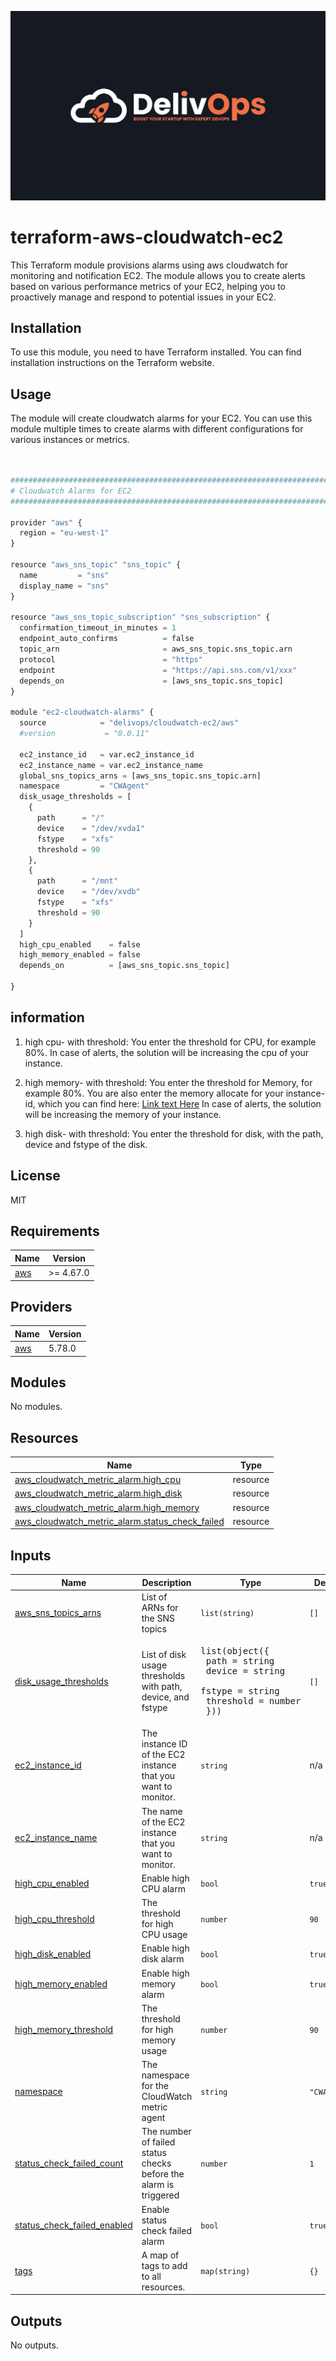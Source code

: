 ![image info](logo.jpeg)

# terraform-aws-cloudwatch-ec2

This Terraform module provisions alarms using aws cloudwatch for monitoring and notification EC2. The module allows you to create alerts based on various performance metrics of your EC2, helping you to proactively manage and respond to potential issues in your EC2.

## Installation

To use this module, you need to have Terraform installed. You can find installation instructions on the Terraform website.

## Usage

The module will create cloudwatch alarms for your EC2. You can use this module multiple times to create alarms with different configurations for various instances or metrics.

```python


################################################################################
# Cloudwatch Alarms for EC2
################################################################################

provider "aws" {
  region = "eu-west-1"
}

resource "aws_sns_topic" "sns_topic" {
  name         = "sns"
  display_name = "sns"
}

resource "aws_sns_topic_subscription" "sns_subscription" {
  confirmation_timeout_in_minutes = 1
  endpoint_auto_confirms          = false
  topic_arn                       = aws_sns_topic.sns_topic.arn
  protocol                        = "https"
  endpoint                        = "https://api.sns.com/v1/xxx"
  depends_on                      = [aws_sns_topic.sns_topic]
}

module "ec2-cloudwatch-alarms" {
  source            = "delivops/cloudwatch-ec2/aws"
  #version           = "0.0.11"

  ec2_instance_id   = var.ec2_instance_id
  ec2_instance_name = var.ec2_instance_name
  global_sns_topics_arns = [aws_sns_topic.sns_topic.arn]
  namespace         = "CWAgent"
  disk_usage_thresholds = [
    {
      path      = "/"
      device    = "/dev/xvda1"
      fstype    = "xfs"
      threshold = 90
    },
    {
      path      = "/mnt"
      device    = "/dev/xvdb"
      fstype    = "xfs"
      threshold = 90
    }
  ]
  high_cpu_enabled    = false
  high_memory_enabled = false
  depends_on          = [aws_sns_topic.sns_topic]

}

```

## information

1. high cpu- with threshold:
   You enter the threshold for CPU, for example 80%. In case of alerts, the solution will be increasing the cpu of your instance.

2. high memory- with threshold:
   You enter the threshold for Memory, for example 80%. You are also enter the memory allocate for your instance-id, which you can find here: [Link text Here](https://sysadminxpert.com/aws-rds-max-connections-limit/#google_vignette)
   In case of alerts, the solution will be increasing the memory of your instance.
3. high disk- with threshold:
   You enter the threshold for disk, with the path, device and fstype of the disk.

## License

MIT

<!-- BEGIN_TF_DOCS -->

## Requirements

| Name                                                   | Version   |
| ------------------------------------------------------ | --------- |
| <a name="requirement_aws"></a> [aws](#requirement_aws) | >= 4.67.0 |

## Providers

| Name                                             | Version |
| ------------------------------------------------ | ------- |
| <a name="provider_aws"></a> [aws](#provider_aws) | 5.78.0  |

## Modules

No modules.

## Resources

| Name                                                                                                                                                   | Type     |
| ------------------------------------------------------------------------------------------------------------------------------------------------------ | -------- |
| [aws_cloudwatch_metric_alarm.high_cpu](https://registry.terraform.io/providers/hashicorp/aws/latest/docs/resources/cloudwatch_metric_alarm)            | resource |
| [aws_cloudwatch_metric_alarm.high_disk](https://registry.terraform.io/providers/hashicorp/aws/latest/docs/resources/cloudwatch_metric_alarm)           | resource |
| [aws_cloudwatch_metric_alarm.high_memory](https://registry.terraform.io/providers/hashicorp/aws/latest/docs/resources/cloudwatch_metric_alarm)         | resource |
| [aws_cloudwatch_metric_alarm.status_check_failed](https://registry.terraform.io/providers/hashicorp/aws/latest/docs/resources/cloudwatch_metric_alarm) | resource |

## Inputs

| Name                                                                                                               | Description                                                      | Type                                                                                                                   | Default     | Required |
| ------------------------------------------------------------------------------------------------------------------ | ---------------------------------------------------------------- | ---------------------------------------------------------------------------------------------------------------------- | ----------- | :------: |
| <a name="input_aws_sns_topics_arns"></a> [aws_sns_topics_arns](#input_aws_sns_topics_arns)                         | List of ARNs for the SNS topics                                  | `list(string)`                                                                                                         | `[]`        |    no    |
| <a name="input_disk_usage_thresholds"></a> [disk_usage_thresholds](#input_disk_usage_thresholds)                   | List of disk usage thresholds with path, device, and fstype      | <pre>list(object({<br/> path = string<br/> device = string<br/> fstype = string<br/> threshold = number<br/> }))</pre> | `[]`        |    no    |
| <a name="input_ec2_instance_id"></a> [ec2_instance_id](#input_ec2_instance_id)                                     | The instance ID of the EC2 instance that you want to monitor.    | `string`                                                                                                               | n/a         |   yes    |
| <a name="input_ec2_instance_name"></a> [ec2_instance_name](#input_ec2_instance_name)                               | The name of the EC2 instance that you want to monitor.           | `string`                                                                                                               | n/a         |   yes    |
| <a name="input_high_cpu_enabled"></a> [high_cpu_enabled](#input_high_cpu_enabled)                                  | Enable high CPU alarm                                            | `bool`                                                                                                                 | `true`      |    no    |
| <a name="input_high_cpu_threshold"></a> [high_cpu_threshold](#input_high_cpu_threshold)                            | The threshold for high CPU usage                                 | `number`                                                                                                               | `90`        |    no    |
| <a name="input_high_disk_enabled"></a> [high_disk_enabled](#input_high_disk_enabled)                               | Enable high disk alarm                                           | `bool`                                                                                                                 | `true`      |    no    |
| <a name="input_high_memory_enabled"></a> [high_memory_enabled](#input_high_memory_enabled)                         | Enable high memory alarm                                         | `bool`                                                                                                                 | `true`      |    no    |
| <a name="input_high_memory_threshold"></a> [high_memory_threshold](#input_high_memory_threshold)                   | The threshold for high memory usage                              | `number`                                                                                                               | `90`        |    no    |
| <a name="input_namespace"></a> [namespace](#input_namespace)                                                       | The namespace for the CloudWatch metric agent                    | `string`                                                                                                               | `"CWAgent"` |    no    |
| <a name="input_status_check_failed_count"></a> [status_check_failed_count](#input_status_check_failed_count)       | The number of failed status checks before the alarm is triggered | `number`                                                                                                               | `1`         |    no    |
| <a name="input_status_check_failed_enabled"></a> [status_check_failed_enabled](#input_status_check_failed_enabled) | Enable status check failed alarm                                 | `bool`                                                                                                                 | `true`      |    no    |
| <a name="input_tags"></a> [tags](#input_tags)                                                                      | A map of tags to add to all resources.                           | `map(string)`                                                                                                          | `{}`        |    no    |

## Outputs

No outputs.

<!-- END_TF_DOCS -->
